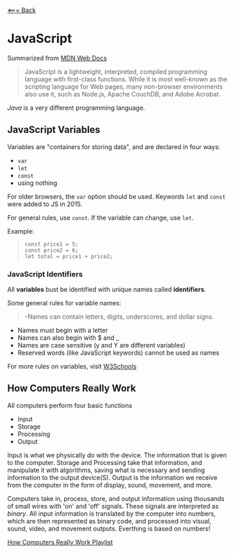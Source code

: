 [<=== Back](/README.md)

# JavaScript
Summarized from [MDN Web Docs](https://developer.mozilla.org/en-US/docs/Web/JavaScript)

> JavaScript is a lightweight, interpreted, compiled programming language with first-class functions. While it is most well-known as the scripting language for Web pages, many non-browser environments also use it, such as Node.js, Apache CouchDB, and Adobe Acrobat.

*Java* is a very different programming language.

## JavaScript Variables
Variables  are "containers for storing data", and are declared in four ways:
- `var`
- `let`
- `const`
- using nothing

For older browsers, the `var` option should be used. Keywords `let` and `const` were added to JS in 2015.

For general rules, use `const`. If the variable can change, use `let`.

Example:
> `const price1 = 5;`  
`const price2 = 6;`  
`let total = price1 + price2;`

### JavaScript Identifiers
All **variables** bust be identified with unique names called **identifiers**. 

Some general rules for variable names:
> -Names can contain letters, digits, underscores, and dollar signs.
- Names must begin with a letter
- Names can also begin with $ and _ 
- Names are case sensitive (y and Y are different variables)
- Reserved words (like JavaScript keywords) cannot be used as names

For more rules on variables, visit [W3Schools](https://www.w3schools.com/js/js_variables.asp)

## How Computers Really Work
All computers perform four basic functions
- Input
- Storage
- Processing
- Output

Input is what we physically do with the device. The information that is given to the computer. Storage and Processing take that information, and manipulate it with algorithms, saving what is necessary and sending information to the output device(S). Output is the information we receive from the computer in the form of display, sound, movement, and more.

Computers take in, process, store, and output information using thousands of small wires with 'on' and 'off' signals. These signals are interpreted as *binary*. All input information is translated by the computer into numbers, which are then represented as binary code, and processed into visual, sound, video, and movement outputs. Everthing is based on numbers!

[How Computers Really Work Playlist](https://www.youtube.com/playlist?list=PLzdnOPI1iJNcsRwJhvksEo1tJqjIqWbN-)